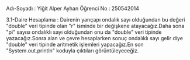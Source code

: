 Adı-Soyadı : Yiğit Alper Ayhan
Öğrenci No : 250542014

3.1-Daire Hesaplama : Dairenin yarıçapı ondalık sayı olduğundan bu değeri "double" veri tipinde olan "r" isminde bir değişkene atayacağız.Daha sona "pi" sayısı ondalıklı sayı olduğundan onu da "double" veri tipinde yazacağız.Sonra alan ve çevre hesaplarken sonuç ondalıklı sayı gelir diye "double" veri tipinde aritmetik işlemleri yapacağız.En son "System.out.println" koduyla çıktıları görüntüleyeceğiz.
